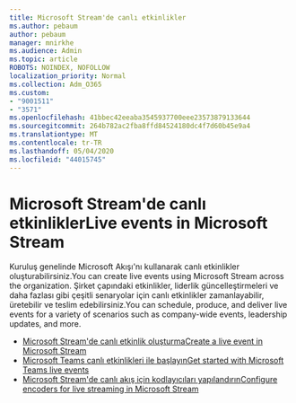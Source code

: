 ```yaml
---
title: Microsoft Stream'de canlı etkinlikler
ms.author: pebaum
author: pebaum
manager: mnirkhe
ms.audience: Admin
ms.topic: article
ROBOTS: NOINDEX, NOFOLLOW
localization_priority: Normal
ms.collection: Adm_O365
ms.custom:
- "9001511"
- "3571"
ms.openlocfilehash: 41bbec42eeaba3545937700eee23573879133644
ms.sourcegitcommit: 264b782ac2fba8ffd84524180dc4f7d60b45e9a4
ms.translationtype: MT
ms.contentlocale: tr-TR
ms.lasthandoff: 05/04/2020
ms.locfileid: "44015745"
---
```

# <a name="live-events-in-microsoft-stream"></a><span data-ttu-id="d44a7-102">Microsoft Stream'de canlı etkinlikler</span><span class="sxs-lookup"><span data-stu-id="d44a7-102">Live events in Microsoft Stream</span></span>

<span data-ttu-id="d44a7-103">Kuruluş genelinde Microsoft Akışı'nı kullanarak canlı etkinlikler oluşturabilirsiniz.</span><span class="sxs-lookup"><span data-stu-id="d44a7-103">You can create live events using Microsoft Stream across the organization.</span></span> <span data-ttu-id="d44a7-104">Şirket çapındaki etkinlikler, liderlik güncelleştirmeleri ve daha fazlası gibi çeşitli senaryolar için canlı etkinlikler zamanlayabilir, üretebilir ve teslim edebilirsiniz.</span><span class="sxs-lookup"><span data-stu-id="d44a7-104">You can schedule, produce, and deliver live events for a variety of scenarios such as company-wide events, leadership updates, and more.</span></span>

- [<span data-ttu-id="d44a7-105">Microsoft Stream'de canlı etkinlik oluşturma</span><span class="sxs-lookup"><span data-stu-id="d44a7-105">Create a live event in Microsoft Stream</span></span>](https://docs.microsoft.com/stream/live-create-event)
- [<span data-ttu-id="d44a7-106">Microsoft Teams canlı etkinlikleri ile başlayın</span><span class="sxs-lookup"><span data-stu-id="d44a7-106">Get started with Microsoft Teams live events</span></span>](https://support.office.com/article/get-started-with-microsoft-teams-live-events-d077fec2-a058-483e-9ab5-1494afda578a)
- [<span data-ttu-id="d44a7-107">Microsoft Stream'de canlı akış için kodlayıcıları yapılandırın</span><span class="sxs-lookup"><span data-stu-id="d44a7-107">Configure encoders for live streaming in Microsoft Stream</span></span>](https://docs.microsoft.com/stream/live-encoder-setup)
